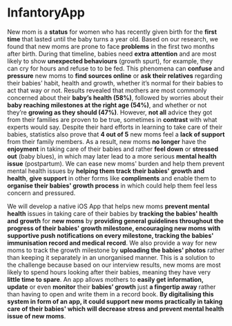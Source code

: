 # InfantoryApp

New mom is a **status** for women who has recently given birth for the **first time** that lasted until the baby turns a year old. Based on our research, we found that new moms are prone to face **problems** in the first two months after birth. During that timeline, babies need **extra attention** and are most likely to show **unexpected behaviours** (growth spurt), for example, they can cry for hours and refuse to to be fed. This phenomena can **confuse** and **pressure** new moms to **find sources online** or **ask their relatives** regarding their babies’ habit, health and growth, whether it’s normal for their babies to act that way or not. Results revealed that mothers are most commonly concerned about their **baby’s health (58%)**, followed by worries about their **baby reaching milestones at the right age (54%)**, and whether or not they’re **growing as they should (47%)**. However, **not all** advice they got from their families are proven to be true, sometimes in **contrast** with what experts would say. Despite their hard efforts in learning to take care of their babies, statistics also prove that **4 out of 5** new moms feel a **lack of support** from their family members. As a result, new moms **no longer** have the **enjoyment** in taking care of their babies and rather **feel down** or **stressed out** (baby blues), in which may later lead to a more serious **mental health issue** (postpartum). We can ease new moms' burden and help them prevent mental health issues by **helping them track their babies' growth and health**, **give support** in other forms like **compliments** and enable them to **organise their babies' growth process** in which could help them feel less concern and pressured.

We will develop a native iOS App that helps new moms **prevent mental health** issues in taking care of their babies by **tracking the babies' health and growth**  for **new moms** by **providing general guidelines throughout the progress of their babies' growth milestone, encouraging new moms with supportive push notifications on every milestone, tracking the babies' immunisation record and medical record**. We also provide a way for new moms to track the growth milestone by **uploading the babies' photos** rather than keeping it separately in an unorganised manner. This is a solution to the challenge because based on our interview results, new moms are most likely to spend hours looking after their babies, meaning they have very **little time to spare**. An app allows mothers to **easily get information, update** or even **monitor** their **babies’ growth** just **a fingertip away** rather than having to open and write them in a record book. **By digitalising this system in form of an app, it could support new moms practically in taking care of their babies' which will decrease stress and prevent mental health issue of new moms**.

